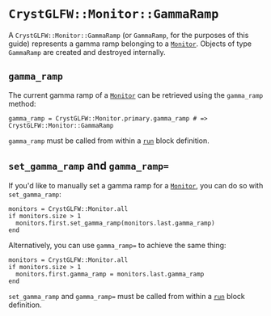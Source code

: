 # `CrystGLFW::Monitor::GammaRamp`

A `CrystGLFW::Monitor::GammaRamp` (or `GammaRamp`, for the purposes of this guide) represents a gamma ramp belonging to a [`Monitor`](/deep-dive/monitor.md). Objects of type `GammaRamp` are created and destroyed internally.

## `gamma_ramp`
The current gamma ramp of a [`Monitor`](/deep-dive/monitor.md) can be retrieved using the `gamma_ramp` method:

```crystal
gamma_ramp = CrystGLFW::Monitor.primary.gamma_ramp # => CrystGLFW::Monitor::GammaRamp
```
`gamma_ramp` must be called from within a [`run`](/the-run-block.md) block definition.

## `set_gamma_ramp` and `gamma_ramp=`
If you'd like to manually set a gamma ramp for a [`Monitor`](/deep-dive/monitor.md), you can do so with `set_gamma_ramp`:

```crystal
monitors = CrystGLFW::Monitor.all
if monitors.size > 1
  monitors.first.set_gamma_ramp(monitors.last.gamma_ramp)
end
```
Alternatively, you can use `gamma_ramp=` to achieve the same thing:

```crystal
monitors = CrystGLFW::Monitor.all
if monitors.size > 1
  monitors.first.gamma_ramp = monitors.last.gamma_ramp
end
```

`set_gamma_ramp` and `gamma_ramp=` must be called from within a [`run`](/the-run-block.md) block definition.
